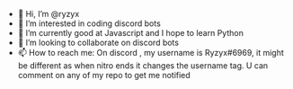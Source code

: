 - 👋 Hi, I’m @ryzyx
- 👀 I’m interested in coding discord bots
- 🌱 I’m currently good at Javascript and I hope to learn Python
- 💞️ I’m looking to collaborate on discord bots
- 📫 How to reach me: On discord , my username is Ryzyx#6969, it might be different as when nitro ends it changes the username tag. U can comment on any of my repo to get me notified

<!---
ryzyx/ryzyx is a ✨ special ✨ repository because its `README.md` (this file) appears on your GitHub profile.
You can click the Preview link to take a look at your changes.
--->

